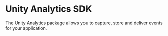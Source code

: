 # Unity Analytics SDK

The Unity Analytics package allows you to capture, store and deliver events for
your application.
